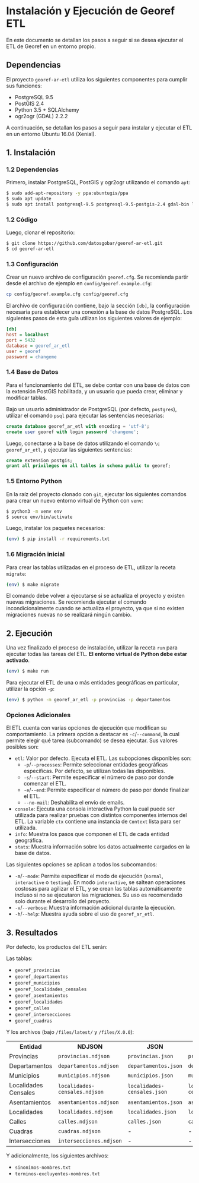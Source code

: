 # Instalación y Ejecución de Georef ETL

En este documento se detallan los pasos a seguir si se desea ejecutar el ETL de Georef en un entorno propio.

## Dependencias

El proyecto `georef-ar-etl` utiliza los siguientes componentes para cumplir sus funciones:

- PostgreSQL 9.5
- PostGIS 2.4
- Python 3.5 + SQLAlchemy
- ogr2ogr (GDAL) 2.2.2

A continuación, se detallan los pasos a seguir para instalar y ejecutar el ETL en un entorno Ubuntu 16.04 (Xenial).

## 1. Instalación

### 1.2 Dependencias

Primero, instalar PostgreSQL, PostGIS y ogr2ogr utilizando el comando `apt`:
```bash
$ sudo add-apt-repository -y ppa:ubuntugis/ppa
$ sudo apt update
$ sudo apt install postgresql-9.5 postgresql-9.5-postgis-2.4 gdal-bin libpq-dev
```

### 1.2 Código

Luego, clonar el repositorio:
```bash
$ git clone https://github.com/datosgobar/georef-ar-etl.git
$ cd georef-ar-etl
```

### 1.3 Configuración

Crear un nuevo archivo de configuración `georef.cfg`. Se recomienda partir desde el archivo de ejemplo en `config/georef.example.cfg`:
```bash
cp config/georef.example.cfg config/georef.cfg
```

El archivo de configuración contiene, bajo la sección `[db]`, la configuración necesaria para establecer una conexión a la base de datos PostgreSQL. Los siguientes pasos de esta guía utilizan los siguientes valores de ejemplo:
```ini
[db]
host = localhost
port = 5432
database = georef_ar_etl
user = georef
password = changeme
```

### 1.4 Base de Datos

Para el funcionamiento del ETL, se debe contar con una base de datos con la extensión PostGIS habilitada, y un usuario que pueda crear, eliminar y modificar tablas.

Bajo un usuario administrador de PostgreSQL (por defecto, `postgres`), utilizar el comando `psql` para ejecutar las sentencias necesarias:
```sql
create database georef_ar_etl with encoding = 'utf-8';
create user georef with login password 'changeme';
```

Luego, conectarse a la base de datos utilizando el comando `\c georef_ar_etl`, y ejecutar las siguientes sentencias:
```sql
create extension postgis;
grant all privileges on all tables in schema public to georef;
```

### 1.5 Entorno Python

En la raíz del proyecto clonado con `git`, ejecutar los siguientes comandos para crear un nuevo entorno virtual de Python con `venv`:

```bash
$ python3 -m venv env
$ source env/bin/activate
```

Luego, instalar los paquetes necesarios:
```bash
(env) $ pip install -r requirements.txt
```

### 1.6 Migración inicial

Para crear las tablas utilizadas en el proceso de ETL, utilizar la receta `migrate`:
```bash
(env) $ make migrate
```

El comando debe volver a ejecutarse si se actualiza el proyecto y existen nuevas migraciones. Se recomienda ejecutar el comando incondicionalmente cuando se actualiza el proyecto, ya que si no existen migraciones nuevas no se realizará ningún cambio.

## 2. Ejecución

Una vez finalizado el proceso de instalación, utilizar la receta `run` para ejecutar todas las tareas del ETL. **El entorno virtual de Python debe estar activado**.

```bash
(env) $ make run
```

Para ejecutar el ETL de una o más entidades geográficas en particular, utilizar la opción `-p`:
```bash
(env) $ python -m georef_ar_etl -p provincias -p departamentos
```

### Opciones Adicionales

El ETL cuenta con varias opciones de ejecución que modifican su comportamiento. La primera opción a destacar es `-c`/`--command`, la cual permite elegir qué tarea (subcomando) se desea ejecutar. Sus valores posibles son:

- `etl`: Valor por defecto. Ejecuta el ETL. Las subopciones disponibles son:
	+ `-p`/`--processes`: Permite seleccionar entidades geográficas específicas. Por defecto, se utilizan todas las disponibles.
	+ `-s`/`--start`: Permite especificar el número de paso por donde comenzar el ETL.
	+ `-e`/`--end`: Permite especificar el número de paso por donde finalizar el ETL.
	+ `--no-mail`: Deshabilita el envío de emails.
- `console`: Ejecuta una consola interactiva Python la cual puede ser utilizada para realizar pruebas con distintos componentes internos del ETL. La variable `ctx` contiene una instancia de `Context` lista para ser utilizada.
- `info`: Muestra los pasos que componen el ETL de cada entidad geográfica.
- `stats`: Muestra información sobre los datos actualmente cargados en la base de datos.

Las siguientes opciones se aplican a todos los subcomandos:

- `-m`/`--mode`: Permite especificar el modo de ejecución (`normal`, `interactive` o `testing`). En modo `interactive`, se saltean operaciones costosas para agilizar el ETL, y se crean las tablas automáticamente incluso si no se ejecutaron las migraciones. Su uso es recomendado solo durante el desarrollo del proyecto.
- `-v`/`--verbose`: Muestra información adicional durante la ejecución.
- `-h`/`--help`: Muestra ayuda sobre el uso de `georef_ar_etl`.

## 3. Resultados

Por defecto, los productos del ETL serán:

Las tablas:

 - `georef_provincias`
 - `georef_departamentos`
 - `georef_municipios`
 - `georef_localidades_censales`
 - `georef_asentamientos`
 - `georef_localidades`
 - `georef_calles`
 - `georef_intersecciones`
 - `georef_cuadras`
 
 Y los archivos (bajo `/files/latest/` y `/files/X.0.0`):

<table>
    <tr><th>Entidad</th><th>NDJSON</th><th>JSON</th><th>CSV</th><th>GeoJSON</th></tr>
    <tr><td>Provincias</td><td><code>provincias.ndjson</code></td><td><code>provincias.json</code></td><td><code>provincias.csv</code></td><td><code>provincias.geojson</code></td></tr>
    <tr><td>Departamentos</td><td><code>departamentos.ndjson</code></td><td><code>departamentos.json</code></td><td><code>departamentos.csv</code></td><td><code>departamentos.geojson</code></td></tr>
    <tr><td>Municipios</td><td><code>municipios.ndjson</code></td><td><code>municipios.json</code></td><td><code>municipios.csv</code></td><td><code>municipios.geojson</code></td></tr>
    <tr><td>Localidades Censales</td><td><code>localidades-censales.ndjson</code></td><td><code>localidades-censales.json</code></td><td><code>localidades-censales.csv</code></td><td><code>localidades-censales.geojson</code></td></tr>
    <tr><td>Asentamientos</td><td><code>asentamientos.ndjson</code></td><td><code>asentamientos.json</code></td><td><code>asentamientos.csv</code></td><td><code>asentamientos.geojson</code></td></tr>
    <tr><td>Localidades</td><td><code>localidades.ndjson</code></td><td><code>localidades.json</code></td><td><code>localidades.csv</code></td><td><code>localidades.geojson</code></td></tr>
    <tr><td>Calles</td><td><code>calles.ndjson</code></td><td><code>calles.json</code></td><td><code>calles.csv</code></td><td>-</td></tr>
    <tr><td>Cuadras</td><td><code>cuadras.ndjson</code></td><td>-</td><td>-</td><td>-</td></tr>
    <tr><td>Intersecciones</td><td><code>intersecciones.ndjson</code></td><td>-</td><td>-</td><td>-</td></tr>
</table>

Y adicionalmente, los siguientes archivos:

- `sinonimos-nombres.txt`
- `terminos-excluyentes-nombres.txt`
